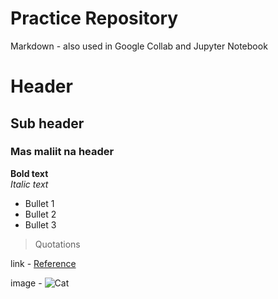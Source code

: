 # Practice Repository

Markdown - also used in Google Collab and Jupyter Notebook
# Header 
## Sub header
### Mas maliit na header

**Bold text** <br>
*Italic text* <br>

* Bullet 1 <br>
* Bullet 2 <br>
* Bullet 3 <br>

> Quotations

link - [Reference](https://rogerdudler.github.io/git-guide/)

image - ![Cat](https://i.natgeofe.com/n/548467d8-c5f1-4551-9f58-6817a8d2c45e/NationalGeographic_2572187_square.jpg)
